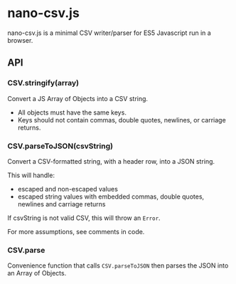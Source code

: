 # nano-csv.js

nano-csv.js is a minimal CSV writer/parser for ES5 Javascript run in a browser.

## API

### CSV.stringify(array)

Convert a JS Array of Objects into a CSV string.

- All objects must have the same keys. 
- Keys should not contain commas, double quotes, newlines, or carriage returns.

### CSV.parseToJSON(csvString)

Convert a CSV-formatted string, with a header row, into a JSON string.

This will handle:
- escaped and non-escaped values
- escaped string values with embedded commas, double quotes, newlines and 
  carriage returns

If csvString is not valid CSV, this will throw an `Error`.

For more assumptions, see comments in code.

### CSV.parse

Convenience function that calls `CSV.parseToJSON` then parses the JSON into an
Array of Objects.
